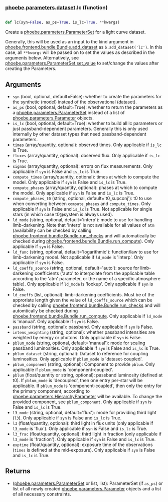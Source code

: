 ### [phoebe](phoebe.md).[parameters](phoebe.parameters.md).[dataset](phoebe.parameters.dataset.md).lc (function)


```py

def lc(syn=False, as_ps=True, is_lc=True, **kwargs)

```



Create a [phoebe.parameters.ParameterSet](phoebe.parameters.ParameterSet.md) for a light curve dataset.

Generally, this will be used as an input to the kind argument in
[phoebe.frontend.bundle.Bundle.add_dataset](phoebe.frontend.bundle.Bundle.add_dataset.md) as
`b.add_dataset('lc')`.  In this case, all `**kwargs` will be
passed on to set the values as described in the arguments below.  Alternatively,
see [phoebe.parameters.ParameterSet.set_value](phoebe.parameters.ParameterSet.set_value.md) to set/change the values
after creating the Parameters.

Arguments
----------
* `syn` (bool, optional, default=False): whether to create the parameters
    for the synthetic (model) instead of the observational (dataset).
* `as_ps` (bool, optional, default=True): whether to return the parameters
    as a [phoebe.parameters.ParameterSet](phoebe.parameters.ParameterSet.md) instead of a list of
    [phoebe.parameters.Parameter](phoebe.parameters.Parameter.md) objects.
* `is_lc` (bool, optional, default=True): whether to build all lc parameters
    or just passband-dependent parameters.  Generally this is only used
    internally by other dataset types that need passband-dependent parameters.
* `times` (array/quantity, optional): observed times.  Only applicable
    if `is_lc` is True.
* `fluxes` (array/quantity, optional): observed flux.  Only applicable
    if `is_lc` is True.
* `sigmas` (array/quantity, optional): errors on flux measurements.  Only
    applicable if `syn` is False and `is_lc` is True.
* `compute_times` (array/quantity, optional): times at which to compute
    the model.  Only applicable if `syn` is False and `is_lc` is True.
* `compute_phases` (array/quantity, optional): phases at which to compute
    the model.  Only applicable if `syn` is False and `is_lc` is True.
* `compute_phases_t0` (string, optional, default='t0_supconj'): t0 to use
    when converting between `compute_phases` and `compute_times`.  Only
    applicable if `syn` is False and `is_lc` is True.  Not applicable for
    single stars (in which case t0@system is always used).
* `ld_mode` (string, optional, default='interp'): mode to use for handling
    limb-darkening.  Note that 'interp' is not available for all values
    of `atm` (availability can be checked by calling
    [phoebe.frontend.bundle.Bundle.run_checks](phoebe.frontend.bundle.Bundle.run_checks.md) and will automatically be checked
    during [phoebe.frontend.bundle.Bundle.run_compute](phoebe.frontend.bundle.Bundle.run_compute.md)).  Only applicable
    if `syn` is False.
* `ld_func` (string, optional, default='logarithmic'): function/law to use for
    limb-darkening model. Not applicable if `ld_mode` is 'interp'.  Only
    applicable if `syn` is False.
* `ld_coeffs_source` (string, optional, default='auto'): source for limb-darkening
    coefficients ('auto' to interpolate from the applicable table according
    to the 'atm' parameter, or the name of a specific atmosphere table).
    Only applicable if `ld_mode` is 'lookup'.  Only applicable if
    `syn` is False.
* `ld_coeffs` (list, optional): limb-darkening coefficients.  Must be of
    the approriate length given the value of `ld_coeffs_source` which can
    be checked by calling [phoebe.frontend.bundle.Bundle.run_checks](phoebe.frontend.bundle.Bundle.run_checks.md)
    and will automtically be checked during
    [phoebe.frontend.bundle.Bundle.run_compute](phoebe.frontend.bundle.Bundle.run_compute.md).  Only applicable
   if `ld_mode` is 'manual'.  Only applicable if `syn` is False.
* `passband` (string, optional): passband.  Only applicable if `syn` is False.
* `intens_weighting` (string, optional): whether passband intensities are
    weighted by energy or photons.  Only applicable if `syn` is False.
* `pblum_mode` (string, optional, default='manual'): mode for scaling
    passband luminosities.  Only applicable if `syn` is False and `is_lc`
    is True.
* `pblum_dataset` (string, optional):  Dataset to reference for coupling
    luminosities.  Only applicable if `pblum_mode` is 'dataset-coupled'.
* `pblum_component` (string, optional): Component to provide `pblum`.
    Only applicable if `pblum_mode` is 'component-coupled'.
* `pblum` (float/quantity or string, optional): passband luminosity (defined at t0).
    If `pblum_mode` is 'decoupled', then one entry per-star will be applicable.
    If `pblum_mode` is 'component-coupled', then only the entry for the primary
    component, according to [phoebe.parameters.HierarchyParameter](phoebe.parameters.HierarchyParameter.md) will be
    available.  To change the provided component, see `pblum_component`.
    Only applicable if `syn` is False and `is_lc` is True.
* `l3_mode` (string, optional, default='flux'): mode for providing third
    light (`l3`).  Only applicable if `syn` is False and `is_lc` is True.
* `l3` (float/quantity, optional): third light in flux units (only applicable
    if `l3_mode` is 'flux'). Only applicable if `syn` is False and `is_lc`
    is True.
* `l3_frac` (float/quantity, optional): third light in fraction
    (only applicable if `l3_mode` is 'fraction').
    Only applicable if `syn` is False and `is_lc` is True.
* `exptime` (float/quantity, optional): exposure time of the observations
    (`times` is defined at the mid-exposure).
    Only applicable if `syn` is False and `is_lc` is True.

Returns
--------
* ([phoebe.parameters.ParameterSet](phoebe.parameters.ParameterSet.md) or list, list): ParameterSet (if `as_ps`)
    or list of all newly created
    [phoebe.parameters.Parameter](phoebe.parameters.Parameter.md) objects and a list of all necessary
    constraints.

